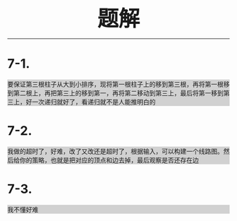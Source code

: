 <p align="center"><b><font size=10px>题解</font></b></p><hr>
<h1>
7-1.
</h1>
<p style="background-color: #d1d1d1;">要保证第三根柱子从大到小排序，现将第一根柱子上的移到第三根，再将第一根移到第二根上，再把第三上的移到第一，再将第二移动到第三上，最后将第一移到第三上，好一次递归就好了，看递归就不是人能推明白的</p>
<h1>
7-2.
</h1>
<p style="background-color: #d1d1d1;">我做的超时了，好难，改了又改还是超时了，根据输入，可以构建一个线路图。然后给你的策略，也就是把对应的顶点和边去掉，最后观察是否还存在边</p>
<h1>
7-3.
</h1>
<p style="background-color: #d1d1d1;">我不懂好难<br></p>


